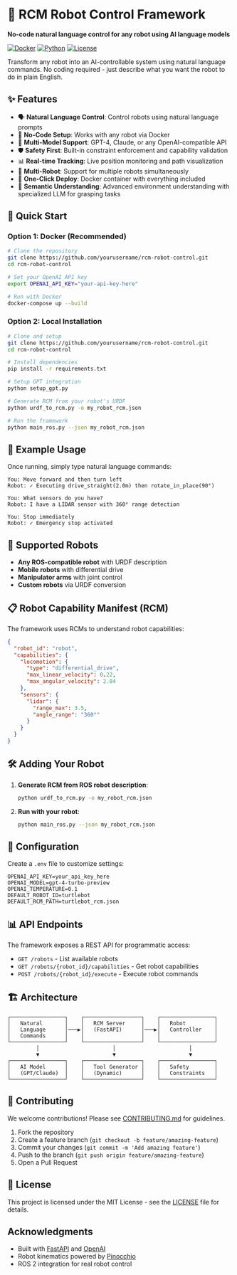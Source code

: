 # 🤖 RCM Robot Control Framework

**No-code natural language control for any robot using AI language models**

[![Docker](https://img.shields.io/badge/Docker-Ready-blue?logo=docker)](https://hub.docker.com)
[![Python](https://img.shields.io/badge/Python-3.8+-green?logo=python)](https://python.org)
[![License](https://img.shields.io/badge/License-MIT-yellow.svg)](LICENSE)

Transform any robot into an AI-controllable system using natural language commands. No coding required - just describe what you want the robot to do in plain English.

## ✨ Features

- 🗣️ **Natural Language Control**: Control robots using natural language prompts
- 🔧 **No-Code Setup**: Works with any robot via Docker
- 🤖 **Multi-Model Support**: GPT-4, Claude, or any OpenAI-compatible API
- 🛡️ **Safety First**: Built-in constraint enforcement and capability validation
- 📊 **Real-time Tracking**: Live position monitoring and path visualization
- 🔄 **Multi-Robot**: Support for multiple robots simultaneously
- 🚀 **One-Click Deploy**: Docker container with everything included
- 🧠 **Semantic Understanding**: Advanced environment understanding with specialized LLM for grasping tasks

## 🚀 Quick Start

### Option 1: Docker (Recommended)

```bash
# Clone the repository
git clone https://github.com/yourusername/rcm-robot-control.git
cd rcm-robot-control

# Set your OpenAI API key
export OPENAI_API_KEY="your-api-key-here"

# Run with Docker
docker-compose up --build
```

### Option 2: Local Installation

```bash
# Clone and setup
git clone https://github.com/yourusername/rcm-robot-control.git
cd rcm-robot-control

# Install dependencies
pip install -r requirements.txt

# Setup GPT integration
python setup_gpt.py

# Generate RCM from your robot's URDF
python urdf_to_rcm.py -o my_robot_rcm.json

# Run the framework
python main_ros.py --json my_robot_rcm.json
```

## 💬 Example Usage

Once running, simply type natural language commands:

```
You: Move forward and then turn left
Robot: ✓ Executing drive_straight(2.0m) then rotate_in_place(90°)

You: What sensors do you have?
Robot: I have a LIDAR sensor with 360° range detection

You: Stop immediately
Robot: ✓ Emergency stop activated
```

## 🔧 Supported Robots

- **Any ROS-compatible robot** with URDF description
- **Mobile robots** with differential drive
- **Manipulator arms** with joint control
- **Custom robots** via URDF conversion

## 📋 Robot Capability Manifest (RCM)

The framework uses RCMs to understand robot capabilities:

```json
{
  "robot_id": "robot",
  "capabilities": {
    "locomotion": {
      "type": "differential_drive",
      "max_linear_velocity": 0.22,
      "max_angular_velocity": 2.84
    },
    "sensors": {
      "lidar": {
        "range_max": 3.5,
        "angle_range": "360°"
      }
    }
  }
}
```

## 🛠️ Adding Your Robot

1. **Generate RCM from ROS robot description**:
   ```bash
   python urdf_to_rcm.py -o my_robot_rcm.json
   ```

2. **Run with your robot**:
   ```bash
   python main_ros.py --json my_robot_rcm.json
   ```

## 🔧 Configuration

Create a `.env` file to customize settings:

```env
OPENAI_API_KEY=your_api_key_here
OPENAI_MODEL=gpt-4-turbo-preview
OPENAI_TEMPERATURE=0.1
DEFAULT_ROBOT_ID=turtlebot
DEFAULT_RCM_PATH=turtlebot_rcm.json
```

## 📊 API Endpoints

The framework exposes a REST API for programmatic access:

- `GET /robots` - List available robots
- `GET /robots/{robot_id}/capabilities` - Get robot capabilities
- `POST /robots/{robot_id}/execute` - Execute robot commands

## 🏗️ Architecture

```
┌─────────────────┐    ┌──────────────────┐    ┌─────────────────┐
│   Natural       │    │   RCM Server     │    │   Robot         │
│   Language      │───▶│   (FastAPI)      │───▶│   Controller    │
│   Commands      │    │                  │    │                 │
└─────────────────┘    └──────────────────┘    └─────────────────┘
         │                       │                       │
         ▼                       ▼                       ▼
┌─────────────────┐    ┌──────────────────┐    ┌─────────────────┐
│   AI Model      │    │   Tool Generator │    │   Safety        │
│   (GPT/Claude)  │    │   (Dynamic)      │    │   Constraints   │
└─────────────────┘    └──────────────────┘    └─────────────────┘
```

## 🤝 Contributing

We welcome contributions! Please see [CONTRIBUTING.md](CONTRIBUTING.md) for guidelines.

1. Fork the repository
2. Create a feature branch (`git checkout -b feature/amazing-feature`)
3. Commit your changes (`git commit -m 'Add amazing feature'`)
4. Push to the branch (`git push origin feature/amazing-feature`)
5. Open a Pull Request

## 📄 License

This project is licensed under the MIT License - see the [LICENSE](LICENSE) file for details.

## Acknowledgments

- Built with [FastAPI](https://fastapi.tiangolo.com/) and [OpenAI](https://openai.com/)
- Robot kinematics powered by [Pinocchio](https://github.com/stack-of-tasks/pinocchio)
- ROS 2 integration for real robot control



